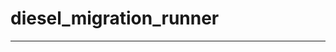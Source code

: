 <!-- dprint-ignore-file -->
<!-- sync-readme title [[ -->
# diesel_migration_runner
<!-- sync-readme ]] -->

<!-- sync-readme badge -->

---

<!-- sync-readme rustdoc -->
